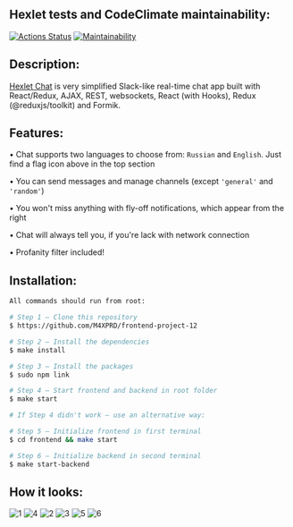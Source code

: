 ## Hexlet tests and CodeClimate maintainability:
[![Actions Status](https://github.com/M4XPRD/frontend-project-12/workflows/hexlet-check/badge.svg)](https://github.com/M4XPRD/frontend-project-12/actions)
[![Maintainability](https://api.codeclimate.com/v1/badges/bb97a743b480a4c418c4/maintainability)](https://codeclimate.com/github/M4XPRD/frontend-project-12/maintainability)

## Description:
[Hexlet Chat](https://bit.ly/project4-m4xprd) is very simplified Slack-like real-time chat app built with React/Redux, AJAX, REST, websockets, React (with Hooks), Redux (@reduxjs/toolkit) and Formik.

## Features:

• Chat supports two languages to choose from: `Russian` and `English`. Just find a flag icon above in the top section

• You can send messages and manage channels (except `'general'` and `'random'`)

• You won't miss anything with fly-off notifications, which appear from the right

• Chat will always tell you, if you're lack with network connection

• Profanity filter included!

## Installation:

```sh
All commands should run from root:

# Step 1 — Clone this repository
$ https://github.com/M4XPRD/frontend-project-12

# Step 2 — Install the dependencies
$ make install

# Step 3 — Install the packages
$ sudo npm link

# Step 4 — Start frontend and backend in root folder
$ make start
```

```sh
# If Step 4 didn't work — use an alternative way:

# Step 5 — Initialize frontend in first terminal
$ cd frontend && make start

# Step 6 — Initialize backend in second terminal
$ make start-backend
```
## How it looks:
![1](https://user-images.githubusercontent.com/86636158/228425143-d3e0077b-e84e-4a0d-abd2-bfb70e136014.png)
![4](https://user-images.githubusercontent.com/86636158/228425438-1acbcd7f-5a9b-4acc-bee9-042a04d4df76.png)
![2](https://user-images.githubusercontent.com/86636158/228425147-476acc1c-da7f-482f-99c7-73b8633fc9d6.png)
![3](https://user-images.githubusercontent.com/86636158/228425152-6be5733f-cb5c-4b60-82cd-3144f7ba6623.png)
![5](https://user-images.githubusercontent.com/86636158/228425180-00615a2f-3c7f-415f-ae55-4bfbd15e5cc0.png)
![6](https://user-images.githubusercontent.com/86636158/228425184-5a050f1e-77e9-444e-a98f-6f2fb5c045d7.png)
